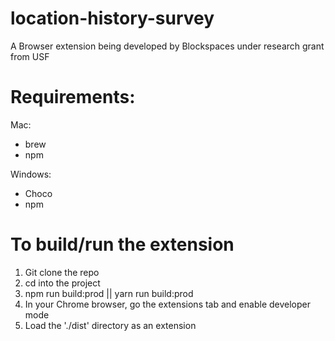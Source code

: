 # location-history-survey
A Browser extension being developed by Blockspaces under research grant from USF

# Requirements:
Mac:
- brew
- npm

Windows:
- Choco
- npm

# To build/run the extension
1. Git clone the repo
2. cd into the project
3. npm run build:prod  || yarn run build:prod
4. In your Chrome browser, go the extensions tab and enable developer mode
5. Load the './dist' directory as an extension 

